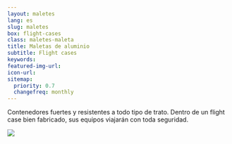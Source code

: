 ```yaml
---
layout: maletes
lang: es
slug: maletes
box: flight-cases
class: maletes-maleta
title: Maletas de aluminio
subtitle: Flight cases
keywords: 
featured-img-url:
icon-url: 
sitemap:
  priority: 0.7
  changefreq: monthly
---
```


Contenedores fuertes y resistentes a todo tipo de trato. Dentro de un flight case bien fabricado, sus equipos viajarán con toda seguridad.

<p class="text-center"><img src="{{ site.base_url }}/assets/img/01-thumbnail-box-fort-maletes-alumini-flight-cases.jpg"></p>